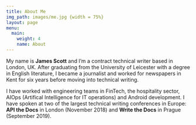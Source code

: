 ```yaml
---
title: About Me
img_path: images/me.jpg {width = 75%}
layout: page
menu:
  main:
    weight: 4
    name: About
---
```


My name is **James Scott** and I’m a contract technical writer based in London, UK. After graduating from the University of Leicester with a degree in English literature, I became a journalist and worked for newspapers in Kent for six years before moving into technical writing.

I have worked with engineering teams in FinTech, the hospitality sector, AIOps (Artifical Intelligence for IT operations) and Android development. I have spoken at two of the largest technical writing conferences in Europe: **API the Docs** in London (November 2018) and **Write the Docs** in Prague (September 2019).

